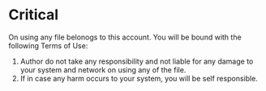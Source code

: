 # Critical


On using any file belonogs to this account. You will be bound with the following Terms of Use:
1. Author do not take any responsibility and not liable for any damage to your system and network on using any of the file.
2. If in case any harm occurs to your system, you will be self responsible.
